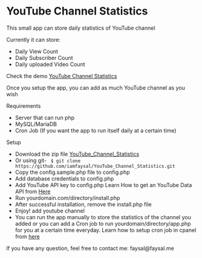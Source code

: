 <h1>YouTube Channel Statistics</h1>
<p>This small app can store daily statistics of YouTube channel</p>
<p>Currently it can store:</p>
<ul>
    <li>Daily View Count</li>
    <li>Daily Subscriber Count</li>
    <li>Daily uploaded Video Count</li>
</ul>
<p>Check the demo <a target="_blank" href="http://faysal.me/sandbox/youtube_channel_statistics/index.php">YouTube Channel Statistics</a></p>
<p>Once you setup the app, you can add as much YouTube channel as you wish</p>
<p>Requirements</p>
<ul>
    <li>Server that can run php</li>
    <li>MySQL/MariaDB</li>
    <li>Cron Job (If you want the app to run itself daily at a certain time)</li>
</ul>

<p>Setup</p>
<ul>
    <li>Download the zip file <a href="https://github.com/iamfaysal/YouTube_Channel_Statistics/archive/master.zip">YouTube_Channel_Statistics</a></li>
    <li>Or using git- <code> $ git clone https://github.com/iamfaysal/YouTube_Channel_Statistics.git </code></li>
    <li>Copy the config.sample.php file to config.php</li>
    <li>Add database credentials to config.php</li>
    <li>Add YouTube API key to config.php Learn How to get an YouTube Data API from <a target="_blank" href="https://www.youtube.com/watch?v=SzlG5Qnjd4Y">Here</a></li>
    <li>Run yourdomain.com/directory/install.php</li>
    <li>After successful installation, remove the install.php file </li>
    <li>Enjoy! add youtube channel</li>
    <li>You can run the app manually to store the statistics of the channel you added or you can add a Cron job to run yourdomain/directory/app.php for you at a certain time everyday. Learn how to setup cron job in cpanel from <a target="_blank" href="https://www.youtube.com/watch?v=WzIqEJkK_pM">here</a> </li>

</ul>

<p>If you have any question, feel free to contact me: faysal@faysal.me</p>
